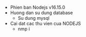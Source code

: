 - Phien ban Nodejs v16.15.0
- Huong dan su dung database
    - Su dung mysql
- Cai dat cac thu vien cua NODEJS
    - nmp i